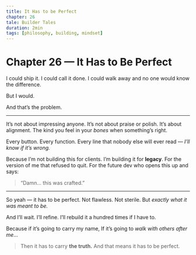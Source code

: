 ```yaml
---
title: It Has to be Perfect
chapter: 26
tale: Builder Tales
duration: 2min
tags: [philosophy, building, mindset]
---
```


# Chapter 26 — It Has to Be Perfect

I could ship it.
I could call it done.
I could walk away and no one would know the difference.

But I would.

And that’s the problem.

---

It’s not about impressing anyone.
It’s not about praise or polish.
It’s about alignment.
The kind you feel in your *bones* when something’s right.

Every button.
Every function.
Every line that nobody else will ever read — *I’ll know if it’s wrong.*

Because I’m not building this for clients.
I’m building it for **legacy**.
For the version of me that refused to quit.
For the future dev who opens this up and says:

> “Damn… this was crafted.”

---

So yeah — it has to be perfect.
Not flawless.
Not sterile.
But *exactly what it was meant to be.*

And I’ll wait.
I’ll refine.
I’ll rebuild it a hundred times if I have to.

Because if it’s going to carry my name,
If it’s going to *walk with others after me*…

> Then it has to carry **the truth.**
> And that means it has to be perfect.
